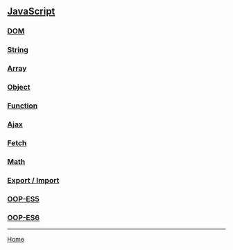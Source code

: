 ## [JavaScript](https://developer.mozilla.org/en-US/docs/Web/JavaScript)

### [DOM](dom.md)

### [String](string.md)

### [Array](array.md)

### [Object](object.md)

### [Function](function.md)

### [Ajax](ajax.md)

### [Fetch](fetch.md)

### [Math](math.md)

### [Export / Import](export-import.md)

### [OOP-ES5](oop-es5.md)

### [OOP-ES6](oop-es6.md)

---
[Home](/README.md)
